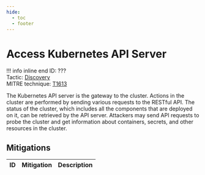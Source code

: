 ```yaml
---
hide:
  - toc
  - footer
---
```


# Access Kubernetes API Server

!!! info inline end
    ID: ???<br>
    Tactic: [Discovery](../Discovery/index.md) <br>
    MITRE technique: [T1613](https://attack.mitre.org/techniques/T1613/)

The Kubernetes API server is the gateway to the cluster. Actions in the cluster are performed by sending various requests to the RESTful API. The status of the cluster, which includes all the components that are deployed on it, can be retrieved by the API server. Attackers may send API requests to probe the cluster and get information about containers, secrets, and other resources in the cluster.

## Mitigations

|ID|Mitigation|Description|
|--|----------|-----------|